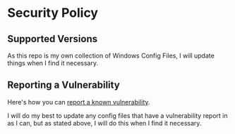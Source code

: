 # Security Policy

## Supported Versions

As this repo is my own collection of Windows Config Files, I will update things when I find it necessary.

## Reporting a Vulnerability

Here's how you can [report a known vulnerability](https://github.com/melvinquick/windows-setup-script/security/advisories/new).

I will do my best to update any config files that have a vulnerability report in as I can, but as stated above, I will do this when I find it necessary.
